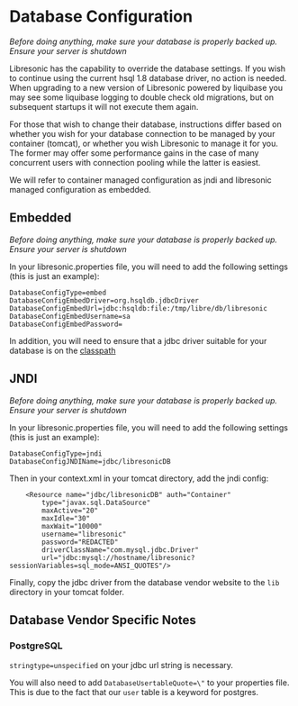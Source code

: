 # Database Configuration

*Before doing anything, make sure your database is properly backed up. Ensure your server is shutdown*

Libresonic has the capability to override the database settings. If you wish to
continue using the current hsql 1.8 database driver, no action is needed. When
upgrading to a new version of Libresonic powered by liquibase you may see some
liquibase logging to double check old migrations, but on subsequent startups it
will not execute them again.

For those that wish to change their database, instructions differ based on
whether you wish for your database connection to be managed by your container (tomcat),
or whether you wish Libresonic to manage it for you. The former may offer some performance 
gains in the case of many concurrent users with connection pooling while the latter is easiest.

We will refer to container managed configuration as jndi and libresonic managed configuration as embedded.

## Embedded
*Before doing anything, make sure your database is properly backed up. Ensure your server is shutdown*

In your libresonic.properties file, you will need to add the following settings (this is just an example):

```
DatabaseConfigType=embed
DatabaseConfigEmbedDriver=org.hsqldb.jdbcDriver
DatabaseConfigEmbedUrl=jdbc:hsqldb:file:/tmp/libre/db/libresonic
DatabaseConfigEmbedUsername=sa
DatabaseConfigEmbedPassword=
```

In addition, you will need to ensure that a jdbc driver suitable for your
database is on the
[classpath](https://docs.oracle.com/javase/8/docs/technotes/tools/windows/classpath.html)

## JNDI
*Before doing anything, make sure your database is properly backed up. Ensure your server is shutdown*

In your libresonic.properties file, you will need to add the following settings (this is just an example):

```
DatabaseConfigType=jndi
DatabaseConfigJNDIName=jdbc/libresonicDB
```

Then in your context.xml in your tomcat directory, add the jndi config:

```
    <Resource name="jdbc/libresonicDB" auth="Container"
        type="javax.sql.DataSource"
        maxActive="20"
        maxIdle="30"
        maxWait="10000"
        username="libresonic"
        password="REDACTED"
        driverClassName="com.mysql.jdbc.Driver"
        url="jdbc:mysql://hostname/libresonic?sessionVariables=sql_mode=ANSI_QUOTES"/>

```

Finally, copy the jdbc driver from the database vendor website to the `lib` directory in your tomcat folder.

## Database Vendor Specific Notes

### PostgreSQL

`stringtype=unspecified` on your jdbc url string is necessary.

You will also need to add `DatabaseUsertableQuote=\"` to your properties
file. This is due to the fact that our `user` table is a keyword for postgres.
